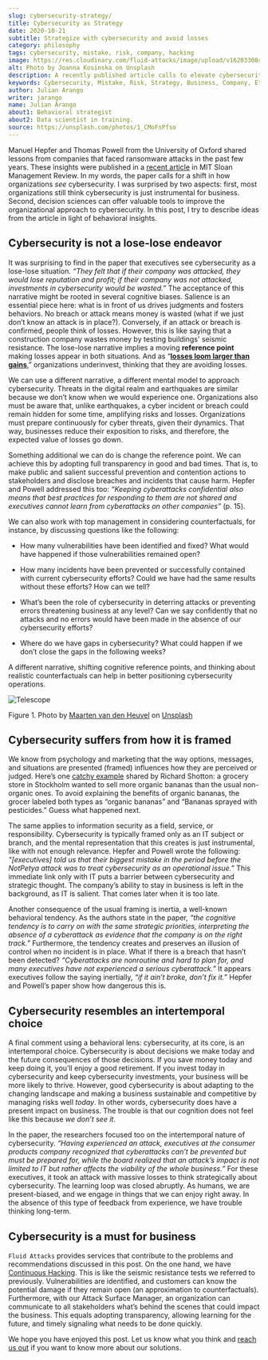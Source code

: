 ```yaml
---
slug: cybersecurity-strategy/
title: Cybersecurity as Strategy
date: 2020-10-21
subtitle: Strategize with cybersecurity and avoid losses
category: philosophy
tags: cybersecurity, mistake, risk, company, hacking
image: https://res.cloudinary.com/fluid-attacks/image/upload/v1620330844/blog/cybersecurity-strategy/cover_pxhwlz.webp
alt: Photo by Joanna Kosinska on Unsplash
description: A recently published article calls to elevate cybersecurity from operational to a strategic asset. Here we discuss some insights from the paper.
keywords: Cybersecurity, Mistake, Risk, Strategy, Business, Company, Ethical Hacking, Pentesting
author: Julian Arango
writer: jarango
name: Julian Arango
about1: Behavioral strategist
about2: Data scientist in training.
source: https://unsplash.com/photos/1_CMoFsPfso
---
```


Manuel Hepfer and Thomas Powell from the University of Oxford shared
lessons from companies that faced ransomware attacks in the past few
years. These insights were published in a [recent
article](https://sloanreview.mit.edu/article/make-cybersecurity-a-strategic-asset/)
in MIT Sloan Management Review. In my words, the paper calls for a shift
in how organizations *see* cybersecurity. I was surprised by two
aspects: first, most organizations still think cybersecurity is just
instrumental for business. Second, decision sciences can offer valuable
tools to improve the organizational approach to cybersecurity. In this
post, I try to describe ideas from the article in light of behavioral
insights.

## Cybersecurity is not a lose-lose endeavor

It was surprising to find in the paper that executives see cybersecurity
as a lose-lose situation. *“They felt that if their company was
attacked, they would lose reputation and profit; if their company was
not attacked, investments in cybersecurity would be wasted.”* The
acceptance of this narrative might be rooted in several cognitive
biases. Salience is an essential piece here: what is in front of us
drives judgments and fosters behaviors. No breach or attack means money
is wasted (what if we just don’t know an attack is in place?).
Conversely, if an attack or breach is confirmed, people think of losses.
However, this is like saying that a construction company wastes money by
testing buildings' seismic resistance. The lose-lose narrative implies a
moving **reference point** making losses appear in both situations. And
as “[**losses loom larger than
gains**](https://www.uzh.ch/cmsssl/suz/dam/jcr:00000000-64a0-5b1c-0000-00003b7ec704/10.05-kahneman-tversky-79.pdf),”
organizations underinvest, thinking that they are avoiding losses.

We can use a different narrative, a different mental model to approach
cybersecurity. Threats in the digital realm and earthquakes are similar
because we don’t know when we would experience one. Organizations also
must be aware that, unlike earthquakes, a cyber incident or breach could
remain hidden for some time, amplifying risks and losses. Organizations
must prepare continuously for cyber threats, given their dynamics. That
way, businesses reduce their exposition to risks, and therefore, the
expected value of losses go down.

Something additional we can do is change the reference point. We can
achieve this by adopting full transparency in good and bad times. That
is, to make public and salient successful prevention and contention
actions to stakeholders and disclose breaches and incidents that cause
harm. Hepfer and Powell addressed this too: *“Keeping cyberattacks
confidential also means that best practices for responding to them are
not shared and executives cannot learn from cyberattacks on other
companies”* (p. 15).

We can also work with top management in considering counterfactuals, for
instance, by discussing questions like the following:

- How many vulnerabilities have been identified and fixed? What would
  have happened if those vulnerabilities remained open?

- How many incidents have been prevented or successfully contained
  with current cybersecurity efforts? Could we have had the same
  results without these efforts? How can we tell?

- What’s been the role of cybersecurity in deterring attacks or
  preventing errors threatening business at any level? Can we say
  confidently that no attacks and no errors would have been made in
  the absence of our cybersecurity efforts?

- Where do we have gaps in cybersecurity? What could happen if we
  don’t close the gaps in the following weeks?

A different narrative, shifting cognitive reference points, and thinking
about realistic counterfactuals can help in better positioning
cybersecurity operations.

<div class="imgblock">

![Telescope](https://res.cloudinary.com/fluid-attacks/image/upload/v1620330844/blog/cybersecurity-strategy/telescope_yqulie.webp)

<div class="title">

Figure 1. Photo by [Maarten van den
Heuvel](https://unsplash.com/@mvdheuvel?utm_source=unsplash&utm_medium=referral&utm_content=creditCopyText)
on [Unsplash](https://unsplash.com/s/photos/telescope?utm_source=unsplash&utm_medium=referral&utm_content=creditCopyText)

</div>

</div>

## Cybersecurity suffers from how it is framed

We know from psychology and marketing that the way options, messages,
and situations are presented (framed) influences how they are perceived
or judged. Here’s one [catchy
example](https://twitter.com/rshotton/status/1175094564555825152?s=20)
shared by Richard Shotton: a grocery store in Stockholm wanted to sell
more organic bananas than the usual non-organic ones. To avoid
explaining the benefits of organic bananas, the grocer labeled both
types as “organic bananas” and “Bananas sprayed with pesticides.” Guess
what happened next.

The same applies to information security as a field, service, or
responsibility. Cybersecurity is typically framed only as an IT subject
or branch, and the mental representation that this creates is just
instrumental, like with not enough relevance. Hepfer and Powell wrote
the following: *“\[executives\] told us that their biggest mistake in
the period before the NotPetya attack was to treat cybersecurity as an
operational issue.”* This immediate link only with IT puts a barrier
between cybersecurity and strategic thought. The company’s ability to
stay in business is left in the background, as IT is salient. That comes
later when it is too late.

Another consequence of the usual framing is inertia, a well-known
behavioral tendency. As the authors state in the paper, *“the cognitive
tendency is to carry on with the same strategic priorities, interpreting
the absence of a cyberattack as evidence that the company is on the
right track.”* Furthermore, the tendency creates and preserves an
illusion of control when no incident is in place. What if there is a
breach that hasn’t been detected? *“Cyberattacks are nonroutine and hard
to plan for, and many executives have not experienced a serious
cyberattack.”* It appears executives follow the saying inertially, *“if
it ain’t broke, don’t fix it.”* Hepfer and Powell’s paper show how
dangerous this is.

## Cybersecurity resembles an intertemporal choice

A final comment using a behavioral lens: cybersecurity, at its core, is
an intertemporal choice. Cybersecurity is about decisions we make today
and the future consequences of those decisions. If you save money today
and keep doing it, you’ll enjoy a good retirement. If you invest today
in cybersecurity and keep cybersecurity investments, your business will
be more likely to thrive. However, good cybersecurity is about adapting
to the changing landscape and making a business sustainable and
competitive by managing risks well *today*. In other words,
cybersecurity does have a present impact on business. The trouble is
that our cognition does not feel like this because *we don’t see it*.

In the paper, the researchers focused too on the intertemporal nature of
cybersecurity. *“Having experienced an attack, executives at the
consumer products company recognized that cyberattacks can’t be
prevented but must be prepared for, while the board realized that an
attack’s impact is not limited to IT but rather affects the viability of
the whole business.”* For these executives, it took an attack with
massive losses to think strategically about cybersecurity. The learning
loop was closed abruptly. As humans, we are present-biased, and we
engage in things that we can enjoy right away. In the absence of this
type of feedback from experience, we have trouble thinking long-term.

## Cybersecurity is a must for business

`Fluid Attacks` provides services that contribute to the problems and
recommendations discussed in this post. On the one hand, we have
[Continuous Hacking](../../services/continuous-hacking/). This is like
the seismic resistance tests we referred to previously. Vulnerabilities
are identified, and customers can know the potential damage if they
remain open (an approximation to counterfactuals). Furthermore, with our
Attack Surface Manager, an organization can communicate to all
stakeholders what’s behind the scenes that could impact the business.
This equals adopting transparency, allowing learning for the future, and
timely signaling what needs to be done quickly.

We hope you have enjoyed this post. Let us know what you think and
[reach us out](../../contact-us/) if you want to know more about our
solutions.

